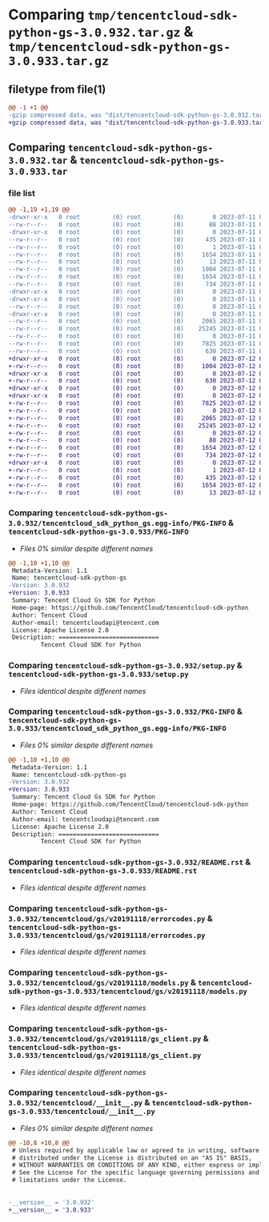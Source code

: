 # Comparing `tmp/tencentcloud-sdk-python-gs-3.0.932.tar.gz` & `tmp/tencentcloud-sdk-python-gs-3.0.933.tar.gz`

## filetype from file(1)

```diff
@@ -1 +1 @@
-gzip compressed data, was "dist/tencentcloud-sdk-python-gs-3.0.932.tar", last modified: Tue Jul 11 00:46:37 2023, max compression
+gzip compressed data, was "dist/tencentcloud-sdk-python-gs-3.0.933.tar", last modified: Wed Jul 12 00:30:39 2023, max compression
```

## Comparing `tencentcloud-sdk-python-gs-3.0.932.tar` & `tencentcloud-sdk-python-gs-3.0.933.tar`

### file list

```diff
@@ -1,19 +1,19 @@
-drwxr-xr-x   0 root         (0) root         (0)        0 2023-07-11 00:46:37.000000 tencentcloud-sdk-python-gs-3.0.932/
--rw-r--r--   0 root         (0) root         (0)       88 2023-07-11 00:46:37.000000 tencentcloud-sdk-python-gs-3.0.932/setup.cfg
-drwxr-xr-x   0 root         (0) root         (0)        0 2023-07-11 00:46:37.000000 tencentcloud-sdk-python-gs-3.0.932/tencentcloud_sdk_python_gs.egg-info/
--rw-r--r--   0 root         (0) root         (0)      435 2023-07-11 00:46:37.000000 tencentcloud-sdk-python-gs-3.0.932/tencentcloud_sdk_python_gs.egg-info/SOURCES.txt
--rw-r--r--   0 root         (0) root         (0)        1 2023-07-11 00:46:37.000000 tencentcloud-sdk-python-gs-3.0.932/tencentcloud_sdk_python_gs.egg-info/dependency_links.txt
--rw-r--r--   0 root         (0) root         (0)     1654 2023-07-11 00:46:37.000000 tencentcloud-sdk-python-gs-3.0.932/tencentcloud_sdk_python_gs.egg-info/PKG-INFO
--rw-r--r--   0 root         (0) root         (0)       13 2023-07-11 00:46:37.000000 tencentcloud-sdk-python-gs-3.0.932/tencentcloud_sdk_python_gs.egg-info/top_level.txt
--rw-r--r--   0 root         (0) root         (0)     1004 2023-07-11 00:46:37.000000 tencentcloud-sdk-python-gs-3.0.932/setup.py
--rw-r--r--   0 root         (0) root         (0)     1654 2023-07-11 00:46:37.000000 tencentcloud-sdk-python-gs-3.0.932/PKG-INFO
--rw-r--r--   0 root         (0) root         (0)      734 2023-07-11 00:46:37.000000 tencentcloud-sdk-python-gs-3.0.932/README.rst
-drwxr-xr-x   0 root         (0) root         (0)        0 2023-07-11 00:46:37.000000 tencentcloud-sdk-python-gs-3.0.932/tencentcloud/
-drwxr-xr-x   0 root         (0) root         (0)        0 2023-07-11 00:46:37.000000 tencentcloud-sdk-python-gs-3.0.932/tencentcloud/gs/
--rw-r--r--   0 root         (0) root         (0)        0 2023-07-11 00:46:37.000000 tencentcloud-sdk-python-gs-3.0.932/tencentcloud/gs/__init__.py
-drwxr-xr-x   0 root         (0) root         (0)        0 2023-07-11 00:46:37.000000 tencentcloud-sdk-python-gs-3.0.932/tencentcloud/gs/v20191118/
--rw-r--r--   0 root         (0) root         (0)     2065 2023-07-11 00:46:37.000000 tencentcloud-sdk-python-gs-3.0.932/tencentcloud/gs/v20191118/errorcodes.py
--rw-r--r--   0 root         (0) root         (0)    25245 2023-07-11 00:46:37.000000 tencentcloud-sdk-python-gs-3.0.932/tencentcloud/gs/v20191118/models.py
--rw-r--r--   0 root         (0) root         (0)        0 2023-07-11 00:46:37.000000 tencentcloud-sdk-python-gs-3.0.932/tencentcloud/gs/v20191118/__init__.py
--rw-r--r--   0 root         (0) root         (0)     7825 2023-07-11 00:46:37.000000 tencentcloud-sdk-python-gs-3.0.932/tencentcloud/gs/v20191118/gs_client.py
--rw-r--r--   0 root         (0) root         (0)      630 2023-07-11 00:46:37.000000 tencentcloud-sdk-python-gs-3.0.932/tencentcloud/__init__.py
+drwxr-xr-x   0 root         (0) root         (0)        0 2023-07-12 00:30:39.000000 tencentcloud-sdk-python-gs-3.0.933/
+-rw-r--r--   0 root         (0) root         (0)     1004 2023-07-12 00:30:39.000000 tencentcloud-sdk-python-gs-3.0.933/setup.py
+drwxr-xr-x   0 root         (0) root         (0)        0 2023-07-12 00:30:39.000000 tencentcloud-sdk-python-gs-3.0.933/tencentcloud/
+-rw-r--r--   0 root         (0) root         (0)      630 2023-07-12 00:30:39.000000 tencentcloud-sdk-python-gs-3.0.933/tencentcloud/__init__.py
+drwxr-xr-x   0 root         (0) root         (0)        0 2023-07-12 00:30:39.000000 tencentcloud-sdk-python-gs-3.0.933/tencentcloud/gs/
+drwxr-xr-x   0 root         (0) root         (0)        0 2023-07-12 00:30:39.000000 tencentcloud-sdk-python-gs-3.0.933/tencentcloud/gs/v20191118/
+-rw-r--r--   0 root         (0) root         (0)     7825 2023-07-12 00:30:39.000000 tencentcloud-sdk-python-gs-3.0.933/tencentcloud/gs/v20191118/gs_client.py
+-rw-r--r--   0 root         (0) root         (0)        0 2023-07-12 00:30:39.000000 tencentcloud-sdk-python-gs-3.0.933/tencentcloud/gs/v20191118/__init__.py
+-rw-r--r--   0 root         (0) root         (0)     2065 2023-07-12 00:30:39.000000 tencentcloud-sdk-python-gs-3.0.933/tencentcloud/gs/v20191118/errorcodes.py
+-rw-r--r--   0 root         (0) root         (0)    25245 2023-07-12 00:30:39.000000 tencentcloud-sdk-python-gs-3.0.933/tencentcloud/gs/v20191118/models.py
+-rw-r--r--   0 root         (0) root         (0)        0 2023-07-12 00:30:39.000000 tencentcloud-sdk-python-gs-3.0.933/tencentcloud/gs/__init__.py
+-rw-r--r--   0 root         (0) root         (0)       88 2023-07-12 00:30:39.000000 tencentcloud-sdk-python-gs-3.0.933/setup.cfg
+-rw-r--r--   0 root         (0) root         (0)     1654 2023-07-12 00:30:39.000000 tencentcloud-sdk-python-gs-3.0.933/PKG-INFO
+-rw-r--r--   0 root         (0) root         (0)      734 2023-07-12 00:30:39.000000 tencentcloud-sdk-python-gs-3.0.933/README.rst
+drwxr-xr-x   0 root         (0) root         (0)        0 2023-07-12 00:30:39.000000 tencentcloud-sdk-python-gs-3.0.933/tencentcloud_sdk_python_gs.egg-info/
+-rw-r--r--   0 root         (0) root         (0)        1 2023-07-12 00:30:39.000000 tencentcloud-sdk-python-gs-3.0.933/tencentcloud_sdk_python_gs.egg-info/dependency_links.txt
+-rw-r--r--   0 root         (0) root         (0)      435 2023-07-12 00:30:39.000000 tencentcloud-sdk-python-gs-3.0.933/tencentcloud_sdk_python_gs.egg-info/SOURCES.txt
+-rw-r--r--   0 root         (0) root         (0)     1654 2023-07-12 00:30:39.000000 tencentcloud-sdk-python-gs-3.0.933/tencentcloud_sdk_python_gs.egg-info/PKG-INFO
+-rw-r--r--   0 root         (0) root         (0)       13 2023-07-12 00:30:39.000000 tencentcloud-sdk-python-gs-3.0.933/tencentcloud_sdk_python_gs.egg-info/top_level.txt
```

### Comparing `tencentcloud-sdk-python-gs-3.0.932/tencentcloud_sdk_python_gs.egg-info/PKG-INFO` & `tencentcloud-sdk-python-gs-3.0.933/PKG-INFO`

 * *Files 0% similar despite different names*

```diff
@@ -1,10 +1,10 @@
 Metadata-Version: 1.1
 Name: tencentcloud-sdk-python-gs
-Version: 3.0.932
+Version: 3.0.933
 Summary: Tencent Cloud Gs SDK for Python
 Home-page: https://github.com/TencentCloud/tencentcloud-sdk-python
 Author: Tencent Cloud
 Author-email: tencentcloudapi@tencent.com
 License: Apache License 2.0
 Description: ============================
         Tencent Cloud SDK for Python
```

### Comparing `tencentcloud-sdk-python-gs-3.0.932/setup.py` & `tencentcloud-sdk-python-gs-3.0.933/setup.py`

 * *Files identical despite different names*

### Comparing `tencentcloud-sdk-python-gs-3.0.932/PKG-INFO` & `tencentcloud-sdk-python-gs-3.0.933/tencentcloud_sdk_python_gs.egg-info/PKG-INFO`

 * *Files 0% similar despite different names*

```diff
@@ -1,10 +1,10 @@
 Metadata-Version: 1.1
 Name: tencentcloud-sdk-python-gs
-Version: 3.0.932
+Version: 3.0.933
 Summary: Tencent Cloud Gs SDK for Python
 Home-page: https://github.com/TencentCloud/tencentcloud-sdk-python
 Author: Tencent Cloud
 Author-email: tencentcloudapi@tencent.com
 License: Apache License 2.0
 Description: ============================
         Tencent Cloud SDK for Python
```

### Comparing `tencentcloud-sdk-python-gs-3.0.932/README.rst` & `tencentcloud-sdk-python-gs-3.0.933/README.rst`

 * *Files identical despite different names*

### Comparing `tencentcloud-sdk-python-gs-3.0.932/tencentcloud/gs/v20191118/errorcodes.py` & `tencentcloud-sdk-python-gs-3.0.933/tencentcloud/gs/v20191118/errorcodes.py`

 * *Files identical despite different names*

### Comparing `tencentcloud-sdk-python-gs-3.0.932/tencentcloud/gs/v20191118/models.py` & `tencentcloud-sdk-python-gs-3.0.933/tencentcloud/gs/v20191118/models.py`

 * *Files identical despite different names*

### Comparing `tencentcloud-sdk-python-gs-3.0.932/tencentcloud/gs/v20191118/gs_client.py` & `tencentcloud-sdk-python-gs-3.0.933/tencentcloud/gs/v20191118/gs_client.py`

 * *Files identical despite different names*

### Comparing `tencentcloud-sdk-python-gs-3.0.932/tencentcloud/__init__.py` & `tencentcloud-sdk-python-gs-3.0.933/tencentcloud/__init__.py`

 * *Files 0% similar despite different names*

```diff
@@ -10,8 +10,8 @@
 # Unless required by applicable law or agreed to in writing, software
 # distributed under the License is distributed on an "AS IS" BASIS,
 # WITHOUT WARRANTIES OR CONDITIONS OF ANY KIND, either express or implied.
 # See the License for the specific language governing permissions and
 # limitations under the License.
 
 
-__version__ = '3.0.932'
+__version__ = '3.0.933'
```


